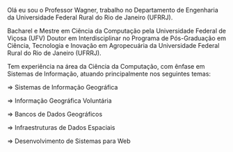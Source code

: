 Olá eu sou o Professor Wagner, trabalho no Departamento de Engenharia da Universidade Federal Rural do Rio de Janeiro (UFRRJ).

Bacharel e Mestre em Ciência da Computação pela Universidade Federal de Viçosa (UFV)
Doutor em Interdisciplinar no Programa de Pós-Graduação em Ciência, Tecnologia e Inovação em Agropecuária da Universidade Federal Rural do Rio de Janeiro (UFRRJ).

Tem experiência na área da Ciência da Computação, com ênfase em Sistemas de Informação, atuando principalmente nos seguintes temas:
  
  => Sistemas de Informação Geográfica
  
  => Informação Geográfica Voluntária
  
  => Bancos de Dados Geográficos
  
  => Infraestruturas de Dados Espaciais
  
  => Desenvolvimento de Sistemas para Web

<!---
Wagner-UFRRJ/Wagner-UFRRJ is a ✨ special ✨ repository because its `README.md` (this file) appears on your GitHub profile.
You can click the Preview link to take a look at your changes.
--->
